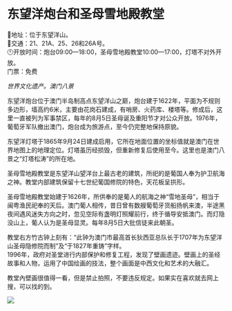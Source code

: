 # 东望洋炮台和圣母雪地殿教堂  
📍地址：位于东望洋山。  
🚌交通：21、21A、25、26和26A号。  
🕛开放时间：炮台09:00—18:00，圣母雪地殿教堂10:00—17:00，灯塔不对外开放。  
门票：免费  

*世界文化遗产。澳门八景*  

东望洋炮台位于澳门半岛制高点东望洋山之巅，炮台建于1622年，平面为不规则多边形，墙高约6米，主要由花岗石建成，有哨房、火药库、楼塔等。修成后，这里一直被列为军事禁区，每年的8月5日圣母诞及重阳节才对公众开放。1976年，葡萄牙军队撤出澳门，炮台成为旅游点，至今仍完整地保持原貌。  

东望洋灯塔于1865年9月24日建成启用，它所在地面位置的坐标值就是澳门在世界地图上的地理定位。灯塔虽历经损毁，但重新修复后使用至今。这里也是澳门八景之“灯塔松涛”的所在地。  

圣母雪地殿教堂是东望洋山望洋台上最古老的建筑，所祀的是葡国人奉为护卫航海之神。教堂内部建筑保留十七世纪葡国修院的特色，天花板呈拱形。  

圣母雪地殿教堂始建于1626年，所供奉的是葡人的航海之神“雪地圣母”，相当于闽粤渔民祀奉的天后。澳门葡人相传，昔日曾有数艘葡萄牙货船扬帆来澳，半途黑夜间遇风迷失方向之时，忽见空际有盏明灯照耀前行，终于循导安抵澳门。而灯隐没山上，葡人认为是圣母显灵。每年8月5日大批信徒来此朝圣。  

教堂右方竹古钟上刻有：“此钟为澳门市最高首长狄西亚总队长于1707年为东望洋山圣母隐修院而制”及“于1827年重铸”字样。  
1996年，政府对圣堂进行内部保护和修复工程，发现了壁画遗迹。壁画上的圣经故事和人物，运用了中国绘画的技法，整个画面是中西文化和艺术的大融汇。  

教堂內壁画很值得一看，但是禁止拍照，不要违反规定。如果实在喜欢就去网上搜，可以找的到。  

![](https://raw.gitmirror.com/szqq0512/Pic/main/img/202201212153766.png)  

